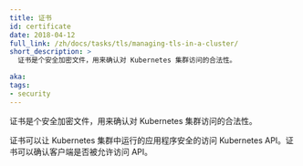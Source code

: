 ```yaml
---
title: 证书
id: certificate
date: 2018-04-12
full_link: /zh/docs/tasks/tls/managing-tls-in-a-cluster/
short_description: >
  证书是个安全加密文件，用来确认对 Kubernetes 集群访问的合法性。

aka: 
tags:
- security
---
```


<!--
---
title: Certificate
id: certificate
date: 2018-04-12
full_link: /zh/docs/tasks/tls/managing-tls-in-a-cluster/
short_description: >
  A cryptographically secure file used to validate access to the Kubernetes cluster.

aka: 
tags:
- security
---
-->

<!--
 A cryptographically secure file used to validate access to the Kubernetes cluster.
-->

证书是个安全加密文件，用来确认对 Kubernetes 集群访问的合法性。

<!--more--> 

<!--
Certificates enable applications within a Kubernetes cluster to access the Kubernetes API securely. Certificates validate that clients are allowed to access the API.
-->

证书可以让 Kubernetes 集群中运行的应用程序安全的访问 Kubernetes API。证书可以确认客户端是否被允许访问 API。

